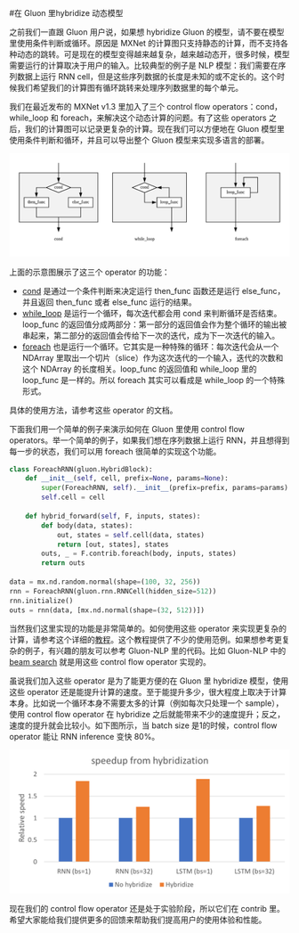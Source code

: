 #在 Gluon 里hybridize 动态模型

之前我们一直跟 Gluon 用户说，如果想 hybridize Gluon 的模型，请不要在模型里使用条件判断或循环。原因是 MXNet 的计算图只支持静态的计算，而不支持各种动态的跳转。可是现在的模型变得越来越复杂，越来越动态开，很多时候，模型需要运行的计算取决于用户的输入。比较典型的例子是 NLP 模型：我们需要在序列数据上运行 RNN cell，但是这些序列数据的长度是未知的或不定长的。这个时候我们希望我们的计算图有循环跳转来处理序列数据里的每个单元。

我们在最近发布的 MXNet v1.3 里加入了三个 control flow operators：cond， while_loop 和 foreach，来解决这个动态计算的问题。有了这些 operators 之后，我们的计算图可以记录更复杂的计算。现在我们可以方便地在 Gluon 模型里使用条件判断和循环，并且可以导出整个 Gluon 模型来实现多语言的部署。

![](img/control_flow.png)

上面的示意图展示了这三个 operator 的功能：

* [cond](https://mxnet.incubator.apache.org/api/python/symbol/contrib.html?highlight=while_loop#mxnet.symbol.contrib.cond) 是通过一个条件判断来决定运行 then_func 函数还是运行 else_func，并且返回 then_func 或者 else_func 运行的结果。
* [while_loop](https://mxnet.incubator.apache.org/api/python/symbol/contrib.html?highlight=while_loop#mxnet.symbol.contrib.while_loop) 是运行一个循环，每次迭代都会用 cond 来判断循环是否结束。loop_func 的返回值分成两部分：第一部分的返回值会作为整个循环的输出被串起来，第二部分的返回值会传给下一次的迭代，成为下一次迭代的输入。
* [foreach](https://mxnet.incubator.apache.org/api/python/symbol/contrib.html?highlight=while_loop#mxnet.symbol.contrib.foreach) 也是运行一个循环。它其实是一种特殊的循环：每次迭代会从一个 NDArray 里取出一个切片（slice）作为这次迭代的一个输入，迭代的次数和这个 NDArray 的长度相关。loop_func 的返回值和 while_loop 里的 loop_func 是一样的。所以 foreach 其实可以看成是 while_loop 的一个特殊形式。

具体的使用方法，请参考这些 operator 的文档。

下面我们用一个简单的例子来演示如何在 Gluon 里使用 control flow operators。举一个简单的例子，如果我们想在序列数据上运行 RNN，并且想得到每一步的状态，我们可以用 foreach 很简单的实现这个功能。

```python
class ForeachRNN(gluon.HybridBlock):
    def __init__(self, cell, prefix=None, params=None):
        super(ForeachRNN, self).__init__(prefix=prefix, params=params)
        self.cell = cell

    def hybrid_forward(self, F, inputs, states):
        def body(data, states):
            out, states = self.cell(data, states)
            return [out, states], states
        outs, _ = F.contrib.foreach(body, inputs, states)
        return outs

data = mx.nd.random.normal(shape=(100, 32, 256))
rnn = ForeachRNN(gluon.rnn.RNNCell(hidden_size=512))
rnn.initialize()
outs = rnn(data, [mx.nd.normal(shape=(32, 512))])
```

当然我们这里实现的功能是非常简单的。如何使用这些 operator 来实现更复杂的计算，请参考这个详细的[教程](https://mxnet.incubator.apache.org/tutorials/control_flow/ControlFlowTutorial.html)。这个教程提供了不少的使用范例。如果想参考更复杂的例子，有兴趣的朋友可以参考 Gluon-NLP 里的代码。比如 Gluon-NLP 中的 [beam search](https://github.com/dmlc/gluon-nlp/blob/5895627d1134fc35a28f95d69c402ac781f99ce4/gluonnlp/model/sequence_sampler.py#L551) 就是用这些 control flow operator 实现的。

虽说我们加入这些 operator 是为了能更方便的在 Gluon 里 hybridize 模型，使用这些 operator 还是能提升计算的速度。至于能提升多少，很大程度上取决于计算本身。比如说一个循环本身不需要太多的计算（例如每次只处理一个 sample），使用 control flow operator 在 hybridize 之后就能带来不少的速度提升；反之，速度的提升就会比较小。如下图所示，当 batch size 是1的时候，control flow operator 能让 RNN inference 变快 80%。

![](img/cf_speedup.png)

现在我们的 control flow operator 还是处于实验阶段，所以它们在 contrib 里。希望大家能给我们提供更多的回馈来帮助我们提高用户的使用体验和性能。